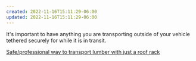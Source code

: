 ```yaml
---
created: 2022-11-16T15:11:29-06:00
updated: 2022-11-16T15:11:29-06:00
---
```

It's important to have anything you are transporting outside of your vehicle tethered securely for while it is in transit.

[Safe/professional way to transport lumber with just a roof rack](https://diy.stackexchange.com/questions/79733/safe-professional-way-to-transport-lumber-with-just-a-roof-rack)
